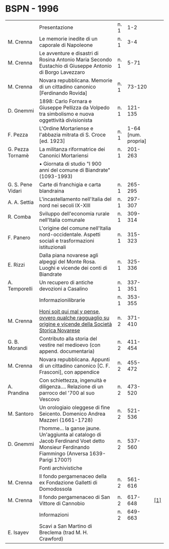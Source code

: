 # BSPN - 1996

<table>
    <tr>
        <td></td>
        <td>Presentazione</td>
        <td>n. 1</td>
        <td>1-2</td>
        <td></td>
    </tr>
    <tr>
        <td>M. Crenna</td>
        <td>Le memorie inedite di un caporale di Napoleone</td>
        <td>n. 1</td>
        <td>3-4</td>
        <td></td>
    </tr>
    <tr>
        <td>M. Crenna</td>
        <td>Le avventure e disastri di Rosina Antonio Maria Secondo Eustachio di Giuseppe Antonio di Borgo Lavezzaro
        </td>
        <td>n. 1</td>
        <td>5-71</td>
        <td></td>
    </tr>
    <tr>
        <td>M. Crenna</td>
        <td>Novara repubblicana. Memorie di un cittadino canonico [Ferdinando Rovida]</td>
        <td>n. 1</td>
        <td>73-120</td>
        <td></td>
    </tr>
    <tr>
        <td>D. Gnemmi</td>
        <td>1898: Carlo Fornara e Giuseppe Pellizza da Volpedo tra simbolismo e nuova oggettivit&agrave; divisionista
        </td>
        <td>n. 1</td>
        <td>121-135</td>
        <td></td>
    </tr>
    <tr>
        <td>F. Pezza</td>
        <td>L'Ordine Mortariense e l'abbazia mitrata di S. Croce [ed. 1923]</td>
        <td>n. 1</td>
        <td>1-64 [num. propria]</td>
        <td></td>
    </tr>
    <tr>
        <td>G. Pezza Tornam&egrave;</td>
        <td>La militanza riformatrice dei Canonici Mortariensi</td>
        <td>n. 1</td>
        <td>201-263</td>
        <td></td>
    </tr>
    <tr>
        <td></td>
        <td>&bullet; Giornata di studio "I 900 anni del comune di Biandrate" (1093-1993)</td>
        <td></td>
        <td></td>
        <td></td>
    </tr>
    <tr>
        <td>G. S. Pene Vidari</td>
        <td>Carte di franchigia e carta blandraina</td>
        <td>n. 1</td>
        <td>265-295</td>
        <td></td>
    </tr>
    <tr>
        <td>A. A. Settia</td>
        <td>L'incastellamento nell'Italia del nord nei secoli IX-XIII</td>
        <td>n. 1</td>
        <td>297-307</td>
        <td></td>
    </tr>
    <tr>
        <td>R. Comba</td>
        <td>Sviluppo dell'economia rurale nell'Italia comunale</td>
        <td>n. 1</td>
        <td>309-314</td>
        <td></td>
    </tr>
    <tr>
        <td>F. Panero</td>
        <td>L'origine del comune nell'Italia nord-occidentale. Aspetti sociali e trasformazioni istituzionali</td>
        <td>n. 1</td>
        <td>315-323</td>
        <td></td>
    </tr>
    <tr>
        <td>E. Rizzi</td>
        <td>Dalla piana novarese agli alpeggi del Monte Rosa. Luoghi e vicende dei conti di Biandrate</td>
        <td>n. 1</td>
        <td>325-336</td>
        <td></td>
    </tr>
    <tr>
        <td>A. Temporelli</td>
        <td>Un recupero di antiche devozioni a Casalino</td>
        <td>n. 1</td>
        <td>337-351</td>
        <td></td>
    </tr>
    <tr>
        <td></td>
        <td>Informazionilibrarie</td>
        <td>n. 1</td>
        <td>353-355</td>
        <td></td>
    </tr>
    <tr>
        <td>M. Crenna</td>
        <td><a href="http://www.ssno.it/BSPNo/1996_Crenna_HoniSoit.pdf" target="_blank">Honi soit qui mal y pense,
            ovvero qualche ragguaglio su origine e vicende della Societ&agrave; Storica Novarese</a></td>
        <td>n. 2</td>
        <td>371-410</td>
        <td></td>
    </tr>
    <tr>
        <td>G. B. Morandi</td>
        <td>Contributo alla storia del vestire nel medioevo (con append. documentaria)</td>
        <td>n. 2</td>
        <td>411-454</td>
        <td></td>
    </tr>
    <tr>
        <td>M. Crenna</td>
        <td>Novara repubblicana. Appunti di un cittadino canonico [C. F. Frasconi], con appendice</td>
        <td>n. 2</td>
        <td>455-472</td>
        <td></td>
    </tr>
    <tr>
        <td>A. Prandina</td>
        <td>Con schiettezza, ingenuit&agrave; e diligenza.... Relazione di un parroco del '700 al suo Vescovo</td>
        <td>n. 2</td>
        <td>473-520</td>
        <td></td>
    </tr>
    <tr>
        <td>M. Santoro</td>
        <td>Un orologiaio oleggese di fine Seicento. Domenico Andrea Mazzeri (1661-1728)</td>
        <td>n. 2</td>
        <td>521-536</td>
        <td></td>
    </tr>
    <tr>
        <td>D. Gnemmi</td>
        <td>l'homme... la ganse jaune. Un'aggiunta al catalogo di Jacob Ferdinand Voet detto Monsieur Ferdinando
            Fiammingo (Anversa 1639-Parigi 1700?)
        </td>
        <td>n. 2</td>
        <td>537-560</td>
        <td></td>
    </tr>
    <tr>
        <td></td>
        <td>Fonti archivistiche</td>
        <td></td>
        <td></td>
        <td></td>
    </tr>
    <tr>
        <td>M. Crenna</td>
        <td>Il fondo pergamenaceo della ex Fondazione Galletti di Domodossola</td>
        <td>n. 2</td>
        <td>561-616</td>
        <td></td>
    </tr>
    <tr>
        <td>M. Crenna</td>
        <td>Il fondo pergamenaceo di San Vittore di Cannobio</td>
        <td>n. 2</td>
        <td>617-648</td>
        <td><a href="https://en.calameo.com/read/004733128711e3cd1270e">[1]</a></td>
    </tr>
    <tr>
        <td></td>
        <td>Informazioni</td>
        <td>n. 2</td>
        <td>649-663</td>
        <td></td>
    </tr>
    <tr>
        <td>E. Isayev</td>
        <td>Scavi a San Martino di Breclema (trad M. H. Crawford)</td>
        <td></td>
        <td></td>
        <td></td>
    </tr>
</table>